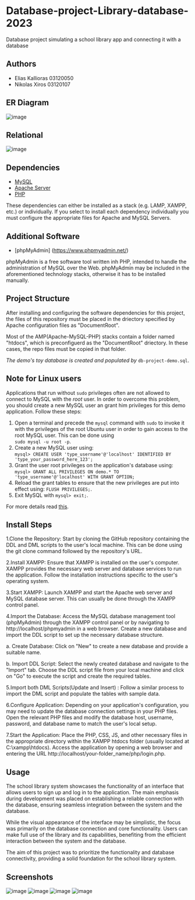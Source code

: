 # Database-project-Library-database-2023
Database project simulating a school library app and connecting it with a database


## Authors
- Elias Kallioras  03120050
- Nikolas Xiros    03120107 

## ER Diagram
![image](https://github.com/nickxir12/Database-project-Library-database-2023/blob/main/Diagrams/ER.png)


## Relational
![image](https://github.com/nickxir12/Database-project-Library-database-2023/blob/main/Diagrams/Relational.jpg)


## Dependencies
 
 - [MySQL](https://www.mysql.com/)
 - [Apache Server](https://httpd.apache.org/)
 - [PHP](https://www.php.net/)

These dependencies can either be installed as a stack (e.g. LAMP, XAMPP, etc.) or individually. If you select to install each dependency individually you must configure the appropriate files for Apache and MySQL Servers.

## Additional Software

 - [phpMyAdmin] (https://www.phpmyadmin.net/)

phpMyAdmin is a free software tool written inh PHP, intended to handle the administration of MySQL over the Web. phpMyAdmin may be included in the aforementioned technology stacks, otherwise it has to be installed manually.


## Project Structure

After installing and configuring the software dependencies for this project, the files of this repository must be placed in the driectory specified by Apache configuration files as "DocumentRoot". 

Most of the AMP(Apache-MySQL-PHP) stacks contain a folder named "htdocs", which is preconfiguerd as the "DocumentRoot" driectory. In these cases, the repo files must be copied in that folder.

_The demo's toy database is created and populated by_ `db-project-demo.sql`.


## Note for Linux users

Applications that run without `sudo` privileges often are not allowed to connect to MySQL with the _root_ user. In order to overcome this problem, you should create a new MySQL user an grant him privileges for this demo application. Follow these steps:

1. Open a terminal and precede the `mysql` command with `sudo` to invoke it with the privileges of the root Ubuntu user in order to gain access to the root MySQL user. This can be done using  
`sudo mysql -u root -p`.
2. Create a new MySQL user using:  
`mysql> CREATE USER 'type_username'@'localhost' IDENTIFIED BY 'type_your_password_here_123';`
3. Grant the user root privileges on the application's database using:  
`mysql> GRANT ALL PRIVILEGES ON demo.* TO 'type_username'@'localhost' WITH GRANT OPTION;`
4. Reload the grant tables to ensure that the new privileges are put into effect using:
`FLUSH PRIVILEGES;`.
5. Exit MySQL with `mysql> exit;`.


For more details read [this](https://www.digitalocean.com/community/tutorials/how-to-create-a-new-user-and-grant-permissions-in-mysql).

## Install Steps
1.Clone the Repository: Start by cloning the GitHub repository containing the DDL and DML scripts to the user's local machine. This can be done using the git clone command followed by the repository's URL.


2.Install XAMPP: Ensure that XAMPP is installed on the user's computer. XAMPP provides the necessary web server and database services to run the application. Follow the installation instructions specific to the user's operating system.

3.Start XAMPP: Launch XAMPP and start the Apache web server and MySQL database server. This can usually be done through the XAMPP control panel.

4.Import the Database: Access the MySQL database management tool (phpMyAdmin) through the XAMPP control panel or by navigating to http://localhost/phpmyadmin in a web browser. Create a new database and import the DDL script to set up the necessary database structure.

a. Create Database: Click on "New" to create a new database and provide a suitable name.

b. Import DDL Script: Select the newly created database and navigate to the "Import" tab. Choose the DDL script file from your local machine and click on "Go" to execute the script and create the required tables.

5.Import both DML Scripts(Update and Insert) : Follow a similar process to import the DML script and populate the tables with sample data.

6.Configure Application: Depending on your application's configuration, you may need to update the database connection settings in your PHP files. Open the relevant PHP files and modify the database host, username, password, and database name to match the user's local setup.

7.Start the Application: Place the PHP, CSS, JS, and other necessary files in the appropriate directory within the XAMPP htdocs folder (usually located at C:\xampp\htdocs\). Access the application by opening a web browser and entering the URL http://localhost/your-folder_name/php/login.php.


## Usage
The school library system showcases the functionality of an interface that allows users to sign up and log in to the application. The main emphasis during development was placed on establishing a reliable connection with the database, ensuring seamless integration between the system and the database.

While the visual appearance of the interface may be simplistic, the focus was primarily on the database connection and core functionality. Users can make full use of the library and its capabilities, benefiting from the efficient interaction between the system and the database.

The aim of this project was to prioritize the functionality and database connectivity, providing a solid foundation for the school library system.


## Screenshots
![image](https://github.com/nickxir12/Database-project-Library-database-2023/blob/main/screenshoots/Screenshot%20OperatorHome.png)
![image](https://github.com/nickxir12/Database-project-Library-database-2023/blob/main/screenshoots/Screenshot%20UserHome.png)
![image](https://github.com/nickxir12/Database-project-Library-database-2023/blob/main/screenshoots/Screenshot%20book.png)
![image](https://github.com/nickxir12/Database-project-Library-database-2023/blob/main/screenshoots/Screenshot%20search.png)


